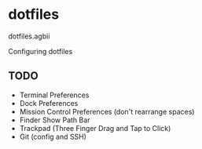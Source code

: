 # dotfiles
dotfiles.agbii

Configuring dotfiles


## TODO
- Terminal Preferences
- Dock Preferences
- Mission Control Preferences (don't rearrange spaces)
- Finder Show Path Bar
- Trackpad (Three Finger Drag and Tap to Click)
- Git (config and SSH)
